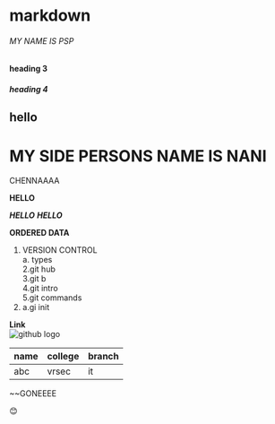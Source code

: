 # markdown
###### MY NAME IS PSP
#### heading 3
##### heading 4
## hello
# MY SIDE PERSONS NAME IS NANI
CHENNAAAA

**HELLO**

***HELLO***
*****HELLO*****

**ORDERED DATA**
1. VERSION CONTROL  
   a. types  
2.git hub  
3.git b  
4.git intro    
5.git commands  
6. a.gi init 
 
 **Link**  
 ![github logo](http://pngimg.com/uploads/github/github_PNG40.png)
   
   |name|college|branch|  
   |---|--------|-----|  
   |abc|vrsec|it|  
   
   
   ~~GONEEEE
   

:blush:
